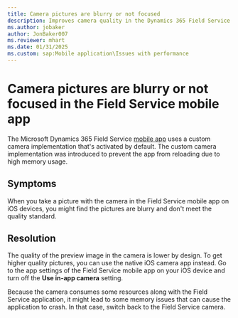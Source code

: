 ```yaml
---
title: Camera pictures are blurry or not focused
description: Improves camera quality in the Dynamics 365 Field Service mobile app on iOS devices by switching to the native iOS camera app.
ms.author: jobaker
author: JonBaker007
ms.reviewer: mhart
ms.date: 01/31/2025
ms.custom: sap:Mobile application\Issues with performance
---
```

# Camera pictures are blurry or not focused in the Field Service mobile app

The Microsoft Dynamics 365 Field Service [mobile app](/dynamics365/field-service/mobile-powerapp-windows) uses a custom camera implementation that's activated by default. The custom camera implementation was introduced to prevent the app from reloading due to high memory usage.

## Symptoms

When you take a picture with the camera in the Field Service mobile app on iOS devices, you might find the pictures are blurry and don't meet the quality standard.

## Resolution

The quality of the preview image in the camera is lower by design. To get higher quality pictures, you can use the native iOS camera app instead. Go to the app settings of the Field Service mobile app on your iOS device and turn off the **Use in-app camera** setting.

Because the camera consumes some resources along with the Field Service application, it might lead to some memory issues that can cause the application to crash. In that case, switch back to the Field Service camera.
